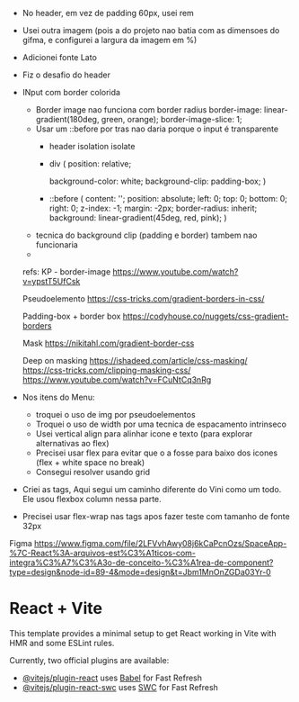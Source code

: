 - No header, em vez de padding 60px, usei rem
- Usei outra imagem (pois a do projeto nao batia com as dimensoes do gifma, e configurei a largura da imagem em %)
- Adicionei fonte Lato 
- Fiz o desafio do header
- INput com border colorida
  - Border image nao funciona com border radius
      border-image: linear-gradient(180deg, green, orange);
      border-image-slice: 1;
  - Usar um ::before por tras nao daria porque o input é transparente
    - header isolation isolate
    - div
      (
      position: relative;

      background-color: white;
      background-clip: padding-box;
      )
    - ::before
      (
        content: '';
        position: absolute;
        left: 0;
        top: 0;
        bottom: 0;
        right: 0;
        z-index: -1;
        margin: -2px;
        border-radius: inherit;
        background: linear-gradient(45deg, red, pink);
      )
  - tecnica do background clip (padding e border) tambem nao funcionaria
  - 
  refs:
  KP - border-image
  https://www.youtube.com/watch?v=ypstT5UfCsk

  Pseudoelemento
  https://css-tricks.com/gradient-borders-in-css/

  Padding-box + border box
  https://codyhouse.co/nuggets/css-gradient-borders

  Mask
  https://nikitahl.com/gradient-border-css

  Deep on masking
  https://ishadeed.com/article/css-masking/
  https://css-tricks.com/clipping-masking-css/
  https://www.youtube.com/watch?v=FCuNtCq3nRg

- Nos itens do Menu:
  - troquei o uso de img por pseudoelementos
  - Troquei o uso de width por uma tecnica de espacamento intrinseco
  - Usei vertical align para alinhar icone e texto (para explorar alternativas ao flex)
  - Precisei usar flex para evitar que o a fosse para baixo dos icones (flex + white space no break)
  - Consegui resolver usando grid
- Criei as tags, Aqui segui um caminho diferente do Vini como um todo. Ele usou flexbox column nessa parte.
- Precisei usar flex-wrap nas tags apos fazer teste com tamanho de fonte 32px

Figma https://www.figma.com/file/2LFVvhAwy08j6kCaPcnOzs/SpaceApp-%7C-React%3A-arquivos-est%C3%A1ticos-com-integra%C3%A7%C3%A3o-de-conceito-%C3%A1rea-de-component?type=design&node-id=89-4&mode=design&t=Jbm1MnOnZGDa03Yr-0


# React + Vite

This template provides a minimal setup to get React working in Vite with HMR and some ESLint rules.

Currently, two official plugins are available:

- [@vitejs/plugin-react](https://github.com/vitejs/vite-plugin-react/blob/main/packages/plugin-react/README.md) uses [Babel](https://babeljs.io/) for Fast Refresh
- [@vitejs/plugin-react-swc](https://github.com/vitejs/vite-plugin-react-swc) uses [SWC](https://swc.rs/) for Fast Refresh
